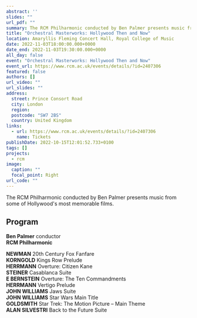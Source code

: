 ```yaml
---
abstract: ''
slides: ""
url_pdf: ""
summary: The RCM Philharmonic conducted by Ben Palmer presents music from some of Hollywood's most memorable films.
title: "Orchestral Masterworks: Hollywood Then and Now"
location: Amaryllis Fleming Concert Hall, Royal College of Music
date: 2022-11-03T18:00:00.000+0000
date_end: 2022-11-03T19:30:00.000+0000
all_day: false
event: "Orchestral Masterworks: Hollywood Then and Now"
event_url: https://www.rcm.ac.uk/events/details/?id=2407306
featured: false
authors: []
url_video: ""
url_slides: ""
address:
  street: Prince Consort Road
  city: London
  region: 
  postcode: "SW7 2BS"
  country: United Kingdom
links:
  - url: https://www.rcm.ac.uk/events/details/?id=2407306
    name: Tickets
publishDate: 2022-10-15T12:01:52.733+0100
tags: []
projects:
  - rcm
image:
  caption: ""
  focal_point: Right
url_code: ""
---
```

The RCM Philharmonic conducted by Ben Palmer presents music from some of Hollywood's most memorable films.

## Program
**Ben Palmer** conductor <br>
**RCM Philharmonic**

**NEWMAN** 20th Century Fox Fanfare <br>
**KORNGOLD** Kings Row Prelude <br>
**HERRMANN** Overture: Citizen Kane <br>
**STEINER** Casablanca Suite <br>
**E BERNSTEIN** Overture: The Ten Commandments <br>
**HERRMANN** Vertigo Prelude <br>
**JOHN WILLIAMS** Jaws Suite <br>
**JOHN WILLIAMS** Star Wars Main Title <br>
**GOLDSMITH** Star Trek: The Motion Picture – Main Theme <br>
**ALAN SILVESTRI** Back to the Future Suite <br>
